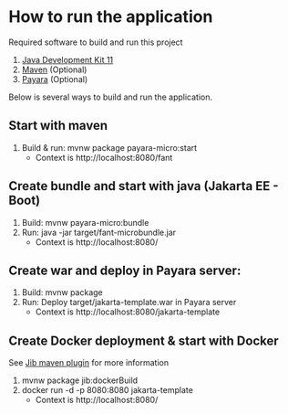 How to run the application
==========================
Required software to build and run this project
1. [Java Development Kit 11](https://adoptopenjdk.net/?variant=openjdk11&jvmVariant=hotspot)
2. [Maven](https://maven.apache.org/download.cgi) (Optional)
3. [Payara](https://www.payara.fish/software/downloads) (Optional)

Below is several ways to build and run the application. 


Start with maven
----------------
1. Build & run: mvnw package payara-micro:start
   - Context is http://localhost:8080/fant

Create bundle and start with java (Jakarta EE - Boot)
-------------------------------
1. Build: mvnw payara-micro:bundle 
2. Run: java -jar target/fant-microbundle.jar
   - Context is http://localhost:8080/

Create war and deploy in Payara server:
---------------------------------------
1. Build: mvnw package 
2. Run: Deploy target/jakarta-template.war in Payara server
   - Context is http://localhost:8080/jakarta-template
    
Create Docker deployment & start with Docker
--------------------------------------------
See [Jib maven plugin](https://github.com/GoogleContainerTools/jib/tree/master/jib-maven-plugin)
for more information

1. mvnw package jib:dockerBuild
2. docker run -d -p 8080:8080 jakarta-template
    - Context is http://localhost:8080/
